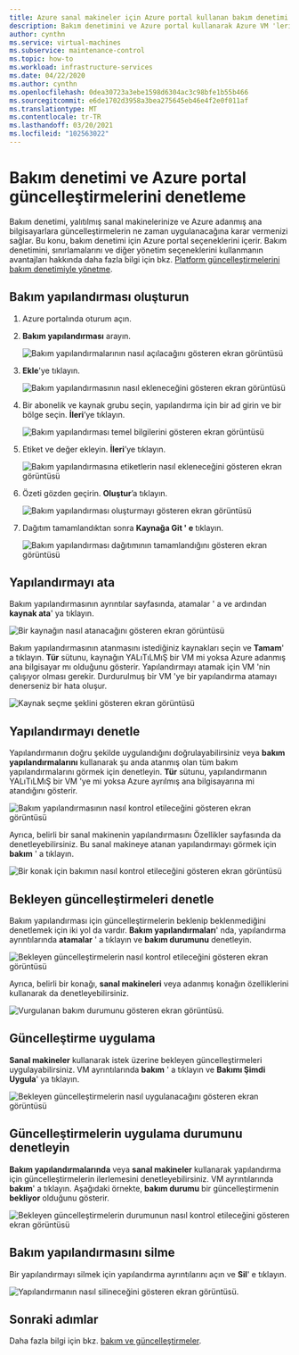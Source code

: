 ```yaml
---
title: Azure sanal makineler için Azure portal kullanan bakım denetimi
description: Bakım denetimini ve Azure portal kullanarak Azure VM 'lerinize bakım uygulandığını nasıl denetleyeceğinizi öğrenin.
author: cynthn
ms.service: virtual-machines
ms.subservice: maintenance-control
ms.topic: how-to
ms.workload: infrastructure-services
ms.date: 04/22/2020
ms.author: cynthn
ms.openlocfilehash: 0dea30723a3ebe1598d6304ac3c98bfe1b55b466
ms.sourcegitcommit: e6de1702d3958a3bea275645eb46e4f2e0f011af
ms.translationtype: MT
ms.contentlocale: tr-TR
ms.lasthandoff: 03/20/2021
ms.locfileid: "102563022"
---
```

# <a name="control-updates-with-maintenance-control-and-the-azure-portal"></a>Bakım denetimi ve Azure portal güncelleştirmelerini denetleme

Bakım denetimi, yalıtılmış sanal makinelerinize ve Azure adanmış ana bilgisayarlara güncelleştirmelerin ne zaman uygulanacağına karar vermenizi sağlar. Bu konu, bakım denetimi için Azure portal seçeneklerini içerir. Bakım denetimini, sınırlamalarını ve diğer yönetim seçeneklerini kullanmanın avantajları hakkında daha fazla bilgi için bkz. [Platform güncelleştirmelerini bakım denetimiyle yönetme](maintenance-control.md).

## <a name="create-a-maintenance-configuration"></a>Bakım yapılandırması oluşturun

1. Azure portalında oturum açın.

1. **Bakım yapılandırması** arayın.

   ![Bakım yapılandırmalarının nasıl açılacağını gösteren ekran görüntüsü](media/virtual-machines-maintenance-control-portal/maintenance-configurations-search.png)

1. **Ekle**'ye tıklayın.

   ![Bakım yapılandırmasının nasıl ekleneceğini gösteren ekran görüntüsü](media/virtual-machines-maintenance-control-portal/maintenance-configurations-add.png)

1. Bir abonelik ve kaynak grubu seçin, yapılandırma için bir ad girin ve bir bölge seçin. **İleri**’ye tıklayın.

   ![Bakım yapılandırması temel bilgilerini gösteren ekran görüntüsü](media/virtual-machines-maintenance-control-portal/maintenance-configurations-basics.png)

1. Etiket ve değer ekleyin. **İleri**’ye tıklayın.

   ![Bakım yapılandırmasına etiketlerin nasıl ekleneceğini gösteren ekran görüntüsü](media/virtual-machines-maintenance-control-portal/maintenance-configurations-tags.png)

1. Özeti gözden geçirin. **Oluştur**’a tıklayın.

   ![Bakım yapılandırması oluşturmayı gösteren ekran görüntüsü](media/virtual-machines-maintenance-control-portal/maintenance-configurations-create.png)

1. Dağıtım tamamlandıktan sonra **Kaynağa Git ' e** tıklayın.

   ![Bakım yapılandırması dağıtımının tamamlandığını gösteren ekran görüntüsü](media/virtual-machines-maintenance-control-portal/maintenance-configurations-deployment-complete.png)

## <a name="assign-the-configuration"></a>Yapılandırmayı ata

Bakım yapılandırmasının ayrıntılar sayfasında, atamalar ' a ve ardından **kaynak ata**' ya tıklayın. 

![Bir kaynağın nasıl atanacağını gösteren ekran görüntüsü](media/virtual-machines-maintenance-control-portal/maintenance-configurations-add-assignment.png)

Bakım yapılandırmasının atanmasını istediğiniz kaynakları seçin ve **Tamam**' a tıklayın. **Tür** sütunu, kaynağın YALıTıLMıŞ bir VM mi yoksa Azure adanmış ana bilgisayar mı olduğunu gösterir. Yapılandırmayı atamak için VM 'nin çalışıyor olması gerekir. Durdurulmuş bir VM 'ye bir yapılandırma atamayı denerseniz bir hata oluşur. 

<!---Shantanu to add details about the error case--->

![Kaynak seçme şeklini gösteren ekran görüntüsü](media/virtual-machines-maintenance-control-portal/maintenance-configurations-select-resource.png)

## <a name="check-configuration"></a>Yapılandırmayı denetle

Yapılandırmanın doğru şekilde uygulandığını doğrulayabilirsiniz veya **bakım yapılandırmalarını** kullanarak şu anda atanmış olan tüm bakım yapılandırmalarını görmek için denetleyin. **Tür** sütunu, yapılandırmanın YALıTıLMıŞ bir VM 'ye mi yoksa Azure ayrılmış ana bilgisayarına mi atandığını gösterir. 

![Bakım yapılandırmasının nasıl kontrol etileceğini gösteren ekran görüntüsü](media/virtual-machines-maintenance-control-portal/maintenance-configurations-host-type.png)

Ayrıca, belirli bir sanal makinenin yapılandırmasını Özellikler sayfasında da denetleyebilirsiniz. Bu sanal makineye atanan yapılandırmayı görmek için **bakım** ' a tıklayın.

![Bir konak için bakımın nasıl kontrol etileceğini gösteren ekran görüntüsü](media/virtual-machines-maintenance-control-portal/maintenance-configurations-check-config.png)

## <a name="check-for-pending-updates"></a>Bekleyen güncelleştirmeleri denetle

Bakım yapılandırması için güncelleştirmelerin beklenip beklenmediğini denetlemek için iki yol da vardır. **Bakım yapılandırmaları**' nda, yapılandırma ayrıntılarında **atamalar** ' a tıklayın ve **bakım durumunu** denetleyin.

![Bekleyen güncelleştirmelerin nasıl kontrol etileceğini gösteren ekran görüntüsü](media/virtual-machines-maintenance-control-portal/maintenance-configurations-pending.png)

Ayrıca, belirli bir konağı, **sanal makineleri** veya adanmış konağın özelliklerini kullanarak da denetleyebilirsiniz. 

![Vurgulanan bakım durumunu gösteren ekran görüntüsü.](media/virtual-machines-maintenance-control-portal/maintenance-configurations-pending-vm.png)

## <a name="apply-updates"></a>Güncelleştirme uygulama

**Sanal makineler** kullanarak istek üzerine bekleyen güncelleştirmeleri uygulayabilirsiniz. VM ayrıntılarında **bakım** ' a tıklayın ve **Bakımı Şimdi Uygula**' ya tıklayın.

![Bekleyen güncelleştirmelerin nasıl uygulanacağını gösteren ekran görüntüsü](media/virtual-machines-maintenance-control-portal/maintenance-configurations-apply-updates-now.png)

## <a name="check-the-status-of-applying-updates"></a>Güncelleştirmelerin uygulama durumunu denetleyin 

**Bakım yapılandırmalarında** veya **sanal makineler** kullanarak yapılandırma için güncelleştirmelerin ilerlemesini denetleyebilirsiniz. VM ayrıntılarında **bakım**' a tıklayın. Aşağıdaki örnekte, **bakım durumu** bir güncelleştirmenin **bekliyor** olduğunu gösterir.

![Bekleyen güncelleştirmelerin durumunun nasıl kontrol etileceğini gösteren ekran görüntüsü](media/virtual-machines-maintenance-control-portal/maintenance-configurations-status.png)

## <a name="delete-a-maintenance-configuration"></a>Bakım yapılandırmasını silme

Bir yapılandırmayı silmek için yapılandırma ayrıntılarını açın ve **Sil**' e tıklayın.

![Yapılandırmanın nasıl silineceğini gösteren ekran görüntüsü.](media/virtual-machines-maintenance-control-portal/maintenance-configurations-delete.png)


## <a name="next-steps"></a>Sonraki adımlar

Daha fazla bilgi için bkz. [bakım ve güncelleştirmeler](maintenance-and-updates.md).
